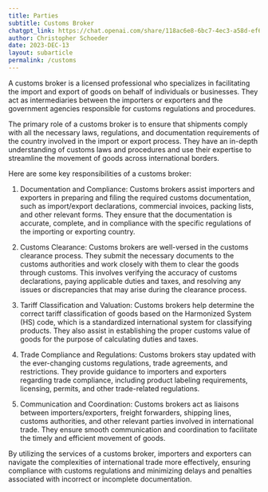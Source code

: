 ```yaml
---
title: Parties
subtitle: Customs Broker
chatgpt_link: https://chat.openai.com/share/118ac6e8-6bc7-4ec3-a58d-ef629c101d9f
author: Christopher Schoeder
date: 2023-DEC-13
layout: subarticle
permalink: /customs
---
```


A customs broker is a licensed professional who specializes in facilitating the import and export of goods on behalf of individuals or businesses. They act as intermediaries between the importers or exporters and the government agencies responsible for customs regulations and procedures.

The primary role of a customs broker is to ensure that shipments comply with all the necessary laws, regulations, and documentation requirements of the country involved in the import or export process. They have an in-depth understanding of customs laws and procedures and use their expertise to streamline the movement of goods across international borders.

Here are some key responsibilities of a customs broker:

1. Documentation and Compliance: Customs brokers assist importers and exporters in preparing and filing the required customs documentation, such as import/export declarations, commercial invoices, packing lists, and other relevant forms. They ensure that the documentation is accurate, complete, and in compliance with the specific regulations of the importing or exporting country.

2. Customs Clearance: Customs brokers are well-versed in the customs clearance process. They submit the necessary documents to the customs authorities and work closely with them to clear the goods through customs. This involves verifying the accuracy of customs declarations, paying applicable duties and taxes, and resolving any issues or discrepancies that may arise during the clearance process.

3. Tariff Classification and Valuation: Customs brokers help determine the correct tariff classification of goods based on the Harmonized System (HS) code, which is a standardized international system for classifying products. They also assist in establishing the proper customs value of goods for the purpose of calculating duties and taxes.

4. Trade Compliance and Regulations: Customs brokers stay updated with the ever-changing customs regulations, trade agreements, and restrictions. They provide guidance to importers and exporters regarding trade compliance, including product labeling requirements, licensing, permits, and other trade-related regulations.

5. Communication and Coordination: Customs brokers act as liaisons between importers/exporters, freight forwarders, shipping lines, customs authorities, and other relevant parties involved in international trade. They ensure smooth communication and coordination to facilitate the timely and efficient movement of goods.

By utilizing the services of a customs broker, importers and exporters can navigate the complexities of international trade more effectively, ensuring compliance with customs regulations and minimizing delays and penalties associated with incorrect or incomplete documentation.
